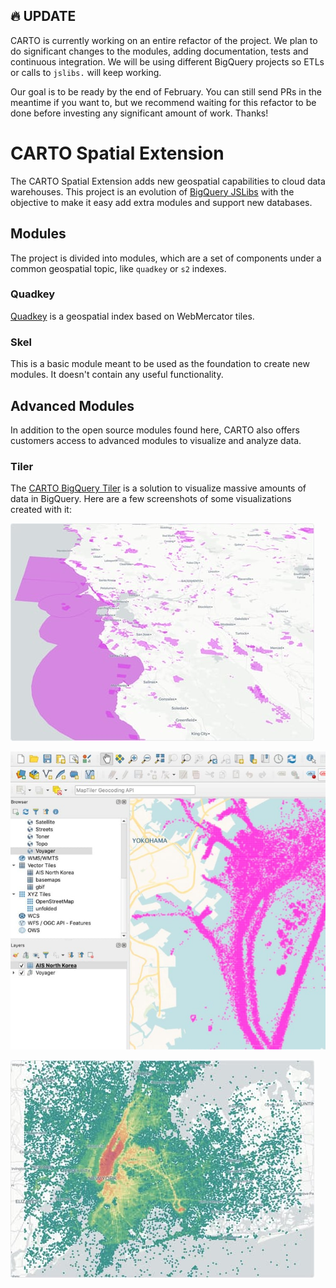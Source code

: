 ## 🔥 UPDATE ##

CARTO is currently working on an entire refactor of the project. We plan to do significant changes to the modules, adding documentation, tests and continuous integration. We will be using different BigQuery projects so ETLs or calls to `jslibs.` will keep working. 

Our goal is to be ready by the end of February. You can still send PRs in the meantime if you want to, but we recommend waiting for this refactor to be done before investing any significant amount of work. Thanks!

# CARTO Spatial Extension

The CARTO Spatial Extension adds new geospatial capabilities to cloud data warehouses. This project is an evolution of [BigQuery JSLibs](https://carto.com/blog/spatial-functions-bigquery-uber/) with the objective to make it easy add extra modules and support new databases.

## Modules

The project is divided into modules, which are a set of components under a common geospatial topic, like `quadkey` or `s2` indexes.

### Quadkey

[Quadkey](https://wiki.openstreetmap.org/wiki/QuadTiles) is a geospatial index based on WebMercator tiles.

### Skel

This is a basic module meant to be used as the foundation to create new modules. It doesn't contain any useful functionality.

## Advanced Modules

In addition to the open source modules found here, CARTO also offers customers access to advanced modules to visualize and analyze data.

### Tiler

The [CARTO BigQuery Tiler](https://carto.com/bigquery/beta/) is a solution to visualize massive amounts of data in BigQuery. Here are a few screenshots of some visualizations created with it:

![alt text](screenshots/protected-areas.d0a592e5.jpg)

![alt text](screenshots/external-tools-s.80d694f9.jpg)

![alt text](screenshots/taxi-trips.500de518.jpg)
